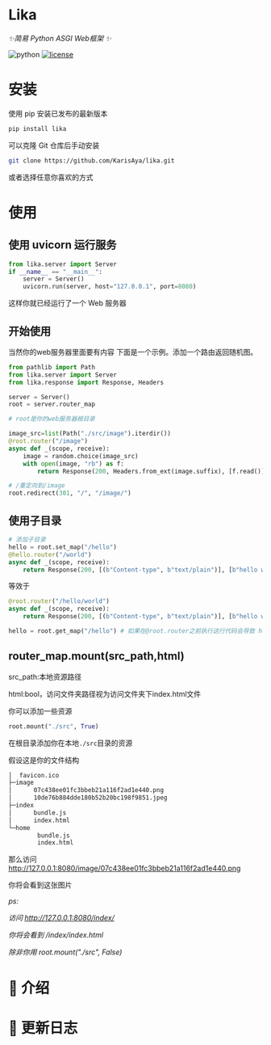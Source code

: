 # Lika
_✨简易 Python ASGI Web框架 ✨_

<img src="https://img.shields.io/badge/python-3.12+-blue.svg" alt="python">
<a href="./LICENSE"><img src="https://img.shields.io/github/license/KarisAya/lika.svg" alt="license"></a>

# 安装

使用 pip 安装已发布的最新版本

```bash
pip install lika
```
可以克隆 Git 仓库后手动安装

```bash
git clone https://github.com/KarisAya/lika.git
```
或者选择任意你喜欢的方式

# 使用

## 使用 uvicorn 运行服务

```python
from lika.server import Server
if __name__ == "__main__":
    server = Server()
    uvicorn.run(server, host="127.0.0.1", port=8080)
```

这样你就已经运行了一个 Web 服务器

## 开始使用

当然你的web服务器里面要有内容
下面是一个示例。添加一个路由返回随机图。

```python
from pathlib import Path
from lika.server import Server
from lika.response import Response, Headers

server = Server()
root = server.router_map

# root是你的web服务器根目录

image_src=list(Path("./src/image").iterdir())
@root.router("/image")
async def _(scope, receive):
    image = random.choice(image_src)
    with open(image, "rb") as f:
        return Response(200, Headers.from_ext(image.suffix), [f.read()])

# /重定向到/image
root.redirect(301, "/", "/image/")
```

## 使用子目录

```python
# 添加子目录
hello = root.set_map("/hello")
@hello.router("/world")
async def _(scope, receive):
    return Response(200, [(b"Content-type", b"text/plain")], [b"hello world"])
```

等效于

```python
@root.router("/hello/world")
async def _(scope, receive):
    return Response(200, [(b"Content-type", b"text/plain")], [b"hello world"])

hello = root.get_map("/hello") # 如果在@root.router之前执行这行代码会导致 hello == None
```

## router_map.mount(src_path,html)

src_path:本地资源路径

html:bool，访问文件夹路径视为访问文件夹下index.html文件

你可以添加一些资源
```python
root.mount("./src", True)
```
在根目录添加你在本地`./src`目录的资源

假设这是你的文件结构

```bash
│  favicon.ico
├─image
│      07c438ee01fc3bbeb21a116f2ad1e440.png
│      10de76b884dde180b52b20bc198f9851.jpeg
├─index
│      bundle.js
│      index.html
└─home
        bundle.js
        index.html
```
那么访问 http://127.0.0.1:8080/image/07c438ee01fc3bbeb21a116f2ad1e440.png

你将会看到这张图片

_ps:_

_访问 http://127.0.0.1:8080/index/_

_你将会看到 /index/index.html_

_除非你用 root.mount("./src", False)_



# 📖 介绍



# 📝 更新日志

